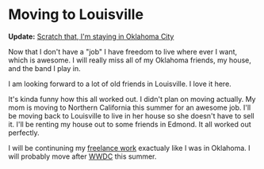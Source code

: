 # Moving to Louisville

**Update:** [Scratch that, I'm staying in Oklahoma City](/post/scratch-that-im-staying-in-oklahoma-city)

Now that I don't have a "job" I have freedom to live where ever I want, which is awesome. I will really miss all of my Oklahoma friends, my house, and the band I play in.

I am looking forward to a lot of old friends in Louisville. I love it here.

It's kinda funny how this all worked out. I didn't plan on moving actually. My mom is moving to Northern California this summer for an awesome job. I'll be moving back to Louisville to live in her house so she doesn't have to sell it. I'll be renting my house out to some friends in Edmond. It all worked out perfectly.

I will be continuning my [freelance work](http://iturndreamsintosoftware.com) exactualy like I was in Oklahoma. I will probably move after [WWDC](http://developer.apple.com/wwdc) this summer.
